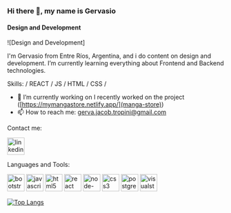 ### Hi there 👋, my name is Gervasio
#### Design and Development
![Design and Development]

I'm Gervasio from Entre Ríos, Argentina, and i do content on design and development.  I’m currently learning everything about Frontend and Backend technologies.

Skills: / REACT / JS / HTML / CSS /

- 🔭 I’m currently working on I recently worked on the project ([https://mymangastore.netlify.app/](manga-store)) 
- 📫 How to reach me: gerva.jacob.tropini@gmail.com 


Contact me:

 [<img src='https://cdn.jsdelivr.net/npm/simple-icons@3.0.1/icons/linkedin.svg' alt='linkedin' height='40'>](https://www.linkedin.com/in/gervasio-jacob//)

Languages and Tools: 

[<img src='https://cdn.jsdelivr.net/npm/simple-icons@3.0.1/icons/bootstrap.svg' alt='bootstrap' height='40'>](https://getbootstrap.com/)  [<img src='https://cdn.jsdelivr.net/npm/simple-icons@3.0.1/icons/javascript.svg' alt='javascript' height='40'>](https://www.javascript.com/)  [<img src='https://cdn.jsdelivr.net/npm/simple-icons@3.0.1/icons/html5.svg' alt='html5' height='40'>](https://es.wikipedia.org/wiki/HTML)  [<img src='https://cdn.jsdelivr.net/npm/simple-icons@3.0.1/icons/react.svg' alt='react' height='40'>](https://es.reactjs.org/)  [<img src='https://cdn.jsdelivr.net/npm/simple-icons@3.0.1/icons/node-dot-js.svg' alt='node-dot-js' height='40'>](https://nodejs.org/es/)  [<img src='https://cdn.jsdelivr.net/npm/simple-icons@3.0.1/icons/css3.svg' alt='css3' height='40'>](https://es.wikipedia.org/wiki/CSS)  [<img src='https://cdn.jsdelivr.net/npm/simple-icons@3.0.1/icons/postgresql.svg' alt='postgresql' height='40'>](https://www.postgresql.org/)  [<img src='https://cdn.jsdelivr.net/npm/simple-icons@3.0.1/icons/visualstudio.svg' alt='visualstudio' height='40'>](https://visualstudio.microsoft.com/es/)  

[![Top Langs](https://github-readme-stats.vercel.app/api/top-langs/?username=gervajac)](https://github.com/anuraghazra/github-readme-stats)


